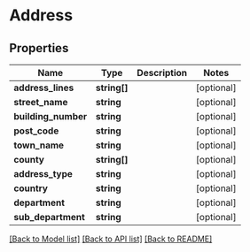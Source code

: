 # Address

## Properties
Name | Type | Description | Notes
------------ | ------------- | ------------- | -------------
**address_lines** | **string[]** |  | [optional] 
**street_name** | **string** |  | [optional] 
**building_number** | **string** |  | [optional] 
**post_code** | **string** |  | [optional] 
**town_name** | **string** |  | [optional] 
**county** | **string[]** |  | [optional] 
**address_type** | **string** |  | [optional] 
**country** | **string** |  | [optional] 
**department** | **string** |  | [optional] 
**sub_department** | **string** |  | [optional] 

[[Back to Model list]](../README.md#documentation-for-models) [[Back to API list]](../README.md#documentation-for-api-endpoints) [[Back to README]](../README.md)


